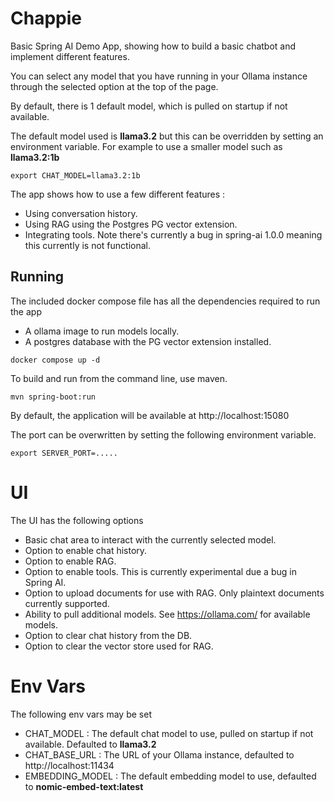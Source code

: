 # Chappie

Basic Spring AI Demo App, showing how to build a basic chatbot and implement different features.

You can select any model that you have running in your Ollama instance through the selected option at the top of the page.

By default, there is 1 default model, which is pulled on startup if not available.

The default model used is **llama3.2** but this can be overridden by setting an environment variable.
For example to use a smaller model such as **llama3.2:1b**

```shell
export CHAT_MODEL=llama3.2:1b
```

The app shows how to use a few different features :

- Using conversation history.
- Using RAG using the Postgres PG vector extension.
- Integrating tools. Note there's currently a bug in spring-ai 1.0.0 meaning this currently is not functional.

## Running
The included docker compose file has all the dependencies required to run the app

- A ollama image to run models locally.
- A postgres database with the PG vector extension installed.

```shell
docker compose up -d
```

To build and run from the command line, use maven.
```shell
mvn spring-boot:run
```

By default, the application will be available at http://localhost:15080

The port can be overwritten by setting the following environment variable.
```shell
export SERVER_PORT=.....
```

# UI

The UI has the following options
- Basic chat area to interact with the currently selected model.
- Option to enable chat history.
- Option to enable RAG.
- Option to enable tools. This is currently experimental due a bug in Spring AI.
- Option to upload documents for use with RAG. Only plaintext documents currently supported.
- Ability to pull additional models. See https://ollama.com/ for available models.
- Option to clear chat history from the DB.
- Option to clear the vector store used for RAG.

# Env Vars

The following env vars may be set
- CHAT_MODEL : The default chat model to use, pulled on startup if not available. Defaulted to **llama3.2**
- CHAT_BASE_URL : The URL of your Ollama instance, defaulted to http://localhost:11434
- EMBEDDING_MODEL : The default embedding model to use, defaulted to **nomic-embed-text:latest**